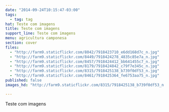 ```yaml
---
date: "2014-09-24T10:15:47-03:00"
tags:
  - tag: tag
hat: Teste com imagens
title: Teste com imagens
support_line: Teste com imagens
menu: agricultura camponesa
section: cover
files:
  - "http://farm9.staticflickr.com/8042/7918423710_e6dd168d7c_n.jpg"
  - "http://farm9.staticflickr.com/8449/7918424278_4835c85e7a_n.jpg"
  - "http://farm9.staticflickr.com/8457/7918424412_bb641455c7_n.jpg"
  - "http://farm9.staticflickr.com/8179/7918424842_c79f7e345c_n.jpg"
  - "http://farm9.staticflickr.com/8315/7918425138_b739f0df53_n.jpg"
  - "http://farm9.staticflickr.com/8461/7918425364_fe6753aa75_n.jpg"
published: false
images_hd: "http://farm9.staticflickr.com/8315/7918425138_b739f0df53_n.jpg"

---
```

<p>Teste com imagens</p>
